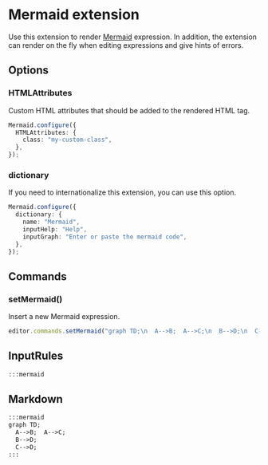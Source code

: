 # Mermaid extension

Use this extension to render [Mermaid](https://mermaid.js.org/) expression. In addition, the extension can render on the fly when editing expressions and give hints of errors.

## Options

### HTMLAttributes

Custom HTML attributes that should be added to the rendered HTML tag.

```typescript
Mermaid.configure({
  HTMLAttributes: {
    class: "my-custom-class",
  },
});
```

### dictionary

If you need to internationalize this extension, you can use this option.

```typescript
Mermaid.configure({
  dictionary: {
    name: "Mermaid",
    inputHelp: "Help",
    inputGraph: "Enter or paste the mermaid code",
  },
});
```

## Commands

### setMermaid()

Insert a new Mermaid expression.

```typescript
editor.commands.setMermaid("graph TD;\n  A-->B;  A-->C;\n  B-->D;\n  C-->D;");
```

## InputRules

```markdown
:::mermaid
```

## Markdown

```markdown
:::mermaid
graph TD;
  A-->B;  A-->C;
  B-->D;
  C-->D;
:::
```
